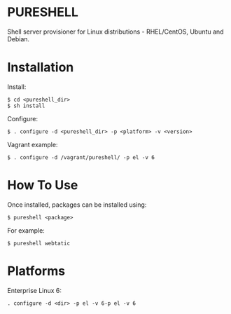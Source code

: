 PURESHELL
=========

Shell server provisioner for Linux distributions - RHEL/CentOS, Ubuntu and Debian.


# Installation

Install:

    $ cd <pureshell_dir>
    $ sh install

Configure:

    $ . configure -d <pureshell_dir> -p <platform> -v <version>

Vagrant example:

    $ . configure -d /vagrant/pureshell/ -p el -v 6

# How To Use

Once installed, packages can be installed using:

    $ pureshell <package>

For example:

    $ pureshell webtatic

# Platforms

Enterprise Linux 6:
    
    . configure -d <dir> -p el -v 6-p el -v 6